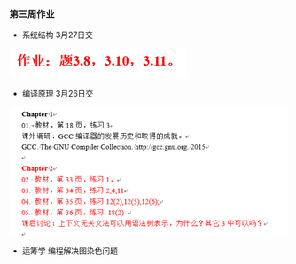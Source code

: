 ### 第三周作业

+ 系统结构 3月27日交

![系统结构作业](https://github.com/HUST-ACM1501/Homework/blob/master/picture/%E7%B3%BB%E7%BB%9F%E7%BB%93%E6%9E%841.PNG?raw=true)

+ 编译原理 3月26日交

![](https://github.com/HUST-ACM1501/Homework/blob/master/picture/%E7%BC%96%E8%AF%91%E5%8E%9F%E7%90%861.PNG?raw=true)

+ 运筹学 编程解决图染色问题